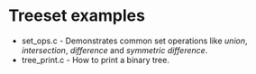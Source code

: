 # Treeset examples

* set_ops.c - Demonstrates common set operations like *union*, *intersection*, *difference* and *symmetric difference*.
* tree_print.c - How to print a binary tree.
